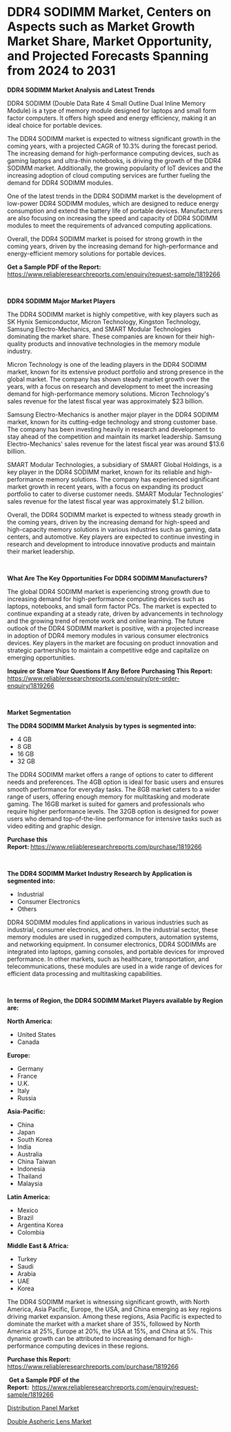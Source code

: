 <p><h1>DDR4 SODIMM Market, Centers on Aspects such as Market Growth Market Share, Market Opportunity, and Projected Forecasts Spanning from 2024 to 2031</h1></p><p><strong>DDR4 SODIMM Market Analysis and Latest Trends</strong></p>
<p><p>DDR4 SODIMM (Double Data Rate 4 Small Outline Dual Inline Memory Module) is a type of memory module designed for laptops and small form factor computers. It offers high speed and energy efficiency, making it an ideal choice for portable devices.</p><p>The DDR4 SODIMM market is expected to witness significant growth in the coming years, with a projected CAGR of 10.3% during the forecast period. The increasing demand for high-performance computing devices, such as gaming laptops and ultra-thin notebooks, is driving the growth of the DDR4 SODIMM market. Additionally, the growing popularity of IoT devices and the increasing adoption of cloud computing services are further fueling the demand for DDR4 SODIMM modules.</p><p>One of the latest trends in the DDR4 SODIMM market is the development of low-power DDR4 SODIMM modules, which are designed to reduce energy consumption and extend the battery life of portable devices. Manufacturers are also focusing on increasing the speed and capacity of DDR4 SODIMM modules to meet the requirements of advanced computing applications.</p><p>Overall, the DDR4 SODIMM market is poised for strong growth in the coming years, driven by the increasing demand for high-performance and energy-efficient memory solutions for portable devices.</p></p>
<p><strong>Get a Sample PDF of the Report:&nbsp;</strong> <a href="https://www.reliableresearchreports.com/enquiry/request-sample/1819266">https://www.reliableresearchreports.com/enquiry/request-sample/1819266</a></p>
<p>&nbsp;</p>
<p><strong>DDR4 SODIMM Major Market Players</strong></p>
<p><p>The DDR4 SODIMM market is highly competitive, with key players such as SK Hynix Semiconductor, Micron Technology, Kingston Technology, Samsung Electro-Mechanics, and SMART Modular Technologies dominating the market share. These companies are known for their high-quality products and innovative technologies in the memory module industry.</p><p>Micron Technology is one of the leading players in the DDR4 SODIMM market, known for its extensive product portfolio and strong presence in the global market. The company has shown steady market growth over the years, with a focus on research and development to meet the increasing demand for high-performance memory solutions. Micron Technology's sales revenue for the latest fiscal year was approximately $23 billion.</p><p>Samsung Electro-Mechanics is another major player in the DDR4 SODIMM market, known for its cutting-edge technology and strong customer base. The company has been investing heavily in research and development to stay ahead of the competition and maintain its market leadership. Samsung Electro-Mechanics' sales revenue for the latest fiscal year was around $13.6 billion.</p><p>SMART Modular Technologies, a subsidiary of SMART Global Holdings, is a key player in the DDR4 SODIMM market, known for its reliable and high-performance memory solutions. The company has experienced significant market growth in recent years, with a focus on expanding its product portfolio to cater to diverse customer needs. SMART Modular Technologies' sales revenue for the latest fiscal year was approximately $1.2 billion.</p><p>Overall, the DDR4 SODIMM market is expected to witness steady growth in the coming years, driven by the increasing demand for high-speed and high-capacity memory solutions in various industries such as gaming, data centers, and automotive. Key players are expected to continue investing in research and development to introduce innovative products and maintain their market leadership.</p></p>
<p>&nbsp;</p>
<p><strong>What Are The Key Opportunities For DDR4 SODIMM Manufacturers?</strong></p>
<p><p>The global DDR4 SODIMM market is experiencing strong growth due to increasing demand for high-performance computing devices such as laptops, notebooks, and small form factor PCs. The market is expected to continue expanding at a steady rate, driven by advancements in technology and the growing trend of remote work and online learning. The future outlook of the DDR4 SODIMM market is positive, with a projected increase in adoption of DDR4 memory modules in various consumer electronics devices. Key players in the market are focusing on product innovation and strategic partnerships to maintain a competitive edge and capitalize on emerging opportunities.</p></p>
<p><strong>Inquire or Share Your Questions If Any Before Purchasing This Report:</strong> <a href="https://www.reliableresearchreports.com/enquiry/pre-order-enquiry/1819266">https://www.reliableresearchreports.com/enquiry/pre-order-enquiry/1819266</a></p>
<p>&nbsp;</p>
<p><strong>Market Segmentation</strong></p>
<p><strong>The DDR4 SODIMM Market Analysis by types is segmented into:</strong></p>
<p><ul><li>4 GB</li><li>8 GB</li><li>16 GB</li><li>32 GB</li></ul></p>
<p><p>The DDR4 SODIMM market offers a range of options to cater to different needs and preferences. The 4GB option is ideal for basic users and ensures smooth performance for everyday tasks. The 8GB market caters to a wider range of users, offering enough memory for multitasking and moderate gaming. The 16GB market is suited for gamers and professionals who require higher performance levels. The 32GB option is designed for power users who demand top-of-the-line performance for intensive tasks such as video editing and graphic design.</p></p>
<p><strong>Purchase this Report:&nbsp;</strong><a href="https://www.reliableresearchreports.com/purchase/1819266">https://www.reliableresearchreports.com/purchase/1819266</a></p>
<p>&nbsp;</p>
<p><strong>The DDR4 SODIMM Market Industry Research by Application is segmented into:</strong></p>
<p><ul><li>Industrial</li><li>Consumer Electronics</li><li>Others</li></ul></p>
<p><p>DDR4 SODIMM modules find applications in various industries such as industrial, consumer electronics, and others. In the industrial sector, these memory modules are used in ruggedized computers, automation systems, and networking equipment. In consumer electronics, DDR4 SODIMMs are integrated into laptops, gaming consoles, and portable devices for improved performance. In other markets, such as healthcare, transportation, and telecommunications, these modules are used in a wide range of devices for efficient data processing and multitasking capabilities.</p></p>
<p>&nbsp;</p>
<p><strong>In terms of Region, the DDR4 SODIMM Market Players available by Region are:</strong></p>
<p>
    <p> <strong> North America: </strong>
        <ul>
            <li>United States</li>
            <li>Canada</li>
        </ul>
        </p> 
    <p> <strong> Europe: </strong>
        <ul>
            <li>Germany</li>
            <li>France</li>
            <li>U.K.</li>
            <li>Italy</li>
            <li>Russia</li>
        </ul>
        </p> 
    <p> <strong> Asia-Pacific: </strong>
        <ul>
            <li>China</li>
            <li>Japan</li>
            <li>South Korea</li>
            <li>India</li>
            <li>Australia</li>
            <li>China Taiwan</li>
            <li>Indonesia</li>
            <li>Thailand</li>
            <li>Malaysia</li>
        </ul>
        </p> 
    <p> <strong> Latin America: </strong>
        <ul>
            <li>Mexico</li>
            <li>Brazil</li>
            <li>Argentina Korea</li>
            <li>Colombia</li>
        </ul>
        </p> 
    <p> <strong> Middle East & Africa: </strong>
        <ul>
            <li>Turkey</li>
            <li>Saudi</li>
            <li>Arabia</li>
            <li>UAE</li>
            <li>Korea</li>
        </ul>
    </p>
    </p>
<p><p>The DDR4 SODIMM market is witnessing significant growth, with North America, Asia Pacific, Europe, the USA, and China emerging as key regions driving market expansion. Among these regions, Asia Pacific is expected to dominate the market with a market share of 35%, followed by North America at 25%, Europe at 20%, the USA at 15%, and China at 5%. This dynamic growth can be attributed to increasing demand for high-performance computing devices in these regions.</p></p>
<p><strong>Purchase this Report: </strong><a href="https://www.reliableresearchreports.com/purchase/1819266">https://www.reliableresearchreports.com/purchase/1819266</a></p>
<p>&nbsp;<strong>Get a Sample PDF of the Report:&nbsp;&nbsp;</strong><a href="https://www.reliableresearchreports.com/enquiry/request-sample/1819266">https://www.reliableresearchreports.com/enquiry/request-sample/1819266</a></p>
<p><strong></strong></p>
<p><p><a href="https://github.com/nicholepatriciadoylenwnrjr0/Market-Research-Report-List-1/blob/main/distribution-panel-market.md">Distribution Panel Market</a></p><p><a href="https://invited-way-688.notion.site/Double-Aspheric-Lens-Market-Size-Growing-and-Forecasted-for-period-from-2024-2031-and-provides-com-e048af7646244e99b3bc23ef8d298349">Double Aspheric Lens Market</a></p></p>
